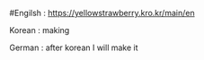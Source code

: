 #Engilsh : https://yellowstrawberry.kro.kr/main/en




Korean : making 





German : after korean I will make it
